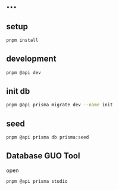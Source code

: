 # ...

## setup

```zsh
pnpm install
```

## development

```zsh
pnpm @api dev
```

## init db

```zsh
pnpm @api prisma migrate dev --name init
```

## seed

```zsh
pnpm @api prisma db prisma:seed
```

## Database GUO Tool

open

```zsh
pnpm @api prisma studio
```
